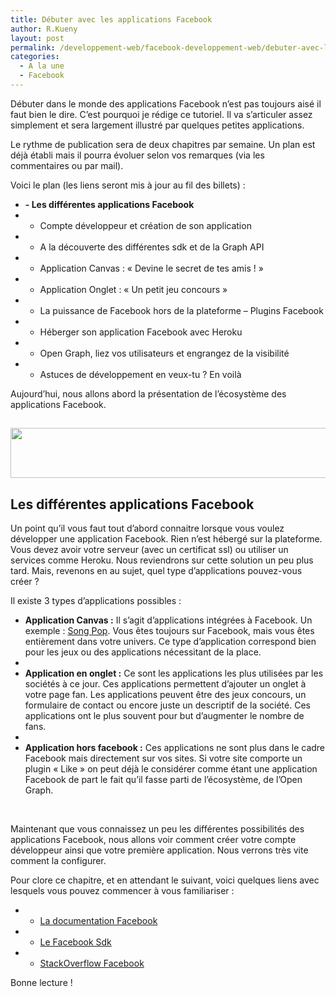 ```yaml
---
title: Débuter avec les applications Facebook
author: R.Kueny
layout: post
permalink: /developpement-web/facebook-developpement-web/debuter-avec-les-applications-facebook
categories:
  - A la une
  - Facebook
---
```

Débuter dans le monde des applications Facebook n&rsquo;est pas toujours aisé il faut bien le dire. C&rsquo;est pourquoi je rédige ce tutoriel. Il va s&rsquo;articuler assez simplement et sera largement illustré par quelques petites applications.

Le rythme de publication sera de deux chapitres par semaine. Un plan est déjà établi mais il pourra évoluer selon vos remarques (via les commentaires ou par mail).

Voici le plan (les liens seront mis à jour au fil des billets) :

  * **- Les différentes applications Facebook**
  * - Compte développeur et création de son application
  * - A la découverte des différentes sdk et de la Graph API
  * - Application Canvas : &laquo;&nbsp;Devine le secret de tes amis !&nbsp;&raquo;
  * - Application Onglet : &laquo;&nbsp;Un petit jeu concours&nbsp;&raquo;
  * - La puissance de Facebook hors de la plateforme &#8211; Plugins Facebook
  * - Héberger son application Facebook avec Heroku
  * - Open Graph, liez vos utilisateurs et engrangez de la visibilité
  * - Astuces de développement en veux-tu ? En voilà

Aujourd&rsquo;hui, nous allons abord la présentation de l&rsquo;écosystème des applications Facebook.

<!--more-->

## <a href="http://rkueny.fr/wp-content/uploads/2012/10/Capture-d’écran-2012-10-09-à-14.47.48.png" rel="lightbox[1637]"><img class="aligncenter size-full wp-image-1641" title="Développer une application Facebook" src="http://rkueny.fr/wp-content/uploads/2012/10/Capture-d’écran-2012-10-09-à-14.47.48.png" alt="" width="671" height="80" /></a>

## Les différentes applications Facebook

Un point qu&rsquo;il vous faut tout d&rsquo;abord connaitre lorsque vous voulez développer une application Facebook. Rien n&rsquo;est hébergé sur la plateforme. Vous devez avoir votre serveur (avec un certificat ssl) ou utiliser un services comme Heroku. Nous reviendrons sur cette solution un peu plus tard. Mais, revenons en au sujet, quel type d&rsquo;applications pouvez-vous créer ?

Il existe 3 types d&rsquo;applications possibles :

  * **Application Canvas :** Il s&rsquo;agit d&rsquo;applications intégrées à Facebook. Un exemple : <a title="Song Pop" href="http://apps.facebook.com/songpop/?fb_source=appcenter&fb_appcenter=1#_=_" target="_blank">Song Pop</a>. Vous êtes toujours sur Facebook, mais vous êtes entièrement dans votre univers. Ce type d&rsquo;application correspond bien pour les jeux ou des applications nécessitant de la place.
  * 
  * **Application en onglet :** Ce sont les applications les plus utilisées par les sociétés à ce jour. Ces applications permettent d&rsquo;ajouter un onglet à votre page fan. Les applications peuvent être des jeux concours, un formulaire de contact ou encore juste un descriptif de la société. Ces applications ont le plus souvent pour but d&rsquo;augmenter le nombre de fans.
  * 
  * **Application hors facebook :** Ces applications ne sont plus dans le cadre Facebook mais directement sur vos sites. Si votre site comporte un plugin &laquo;&nbsp;Like&nbsp;&raquo; on peut déjà le considérer comme étant une application Facebook de part le fait qu&rsquo;il fasse parti de l&rsquo;écosystème, de l&rsquo;Open Graph.

&nbsp;

Maintenant que vous connaissez un peu les différentes possibilités des applications Facebook, nous allons voir comment créer votre compte développeur ainsi que votre première application. Nous verrons très vite comment la configurer.

Pour clore ce chapitre, et en attendant le suivant, voici quelques liens avec lesquels vous pouvez commencer à vous familiariser :

  * - <a title="Documentation Facebook" href="http://developers.facebook.com/docs/" target="_blank">La documentation Facebook</a>
  * - <a title="Facebook SDK" href="https://github.com/facebook/facebook-php-sdk" target="_blank">Le Facebook Sdk</a>
  * - <a title="StackOverflow Facebook" href="http://facebook.stackoverflow.com/" target="_blank">StackOverflow Facebook</a>

Bonne lecture !

&nbsp;

<p style="text-align:center">
  <br />
</p>